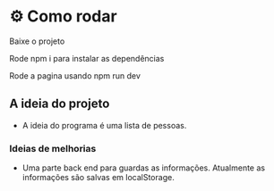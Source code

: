 # ⚙ Como rodar
Baixe o projeto

Rode npm i para instalar as dependências

Rode a pagina usando npm run dev

## A ideia do projeto
* A ideia do programa é uma lista de pessoas.
### Ideias de melhorias
* Uma parte back end para guardas as informações. Atualmente as informações são salvas em localStorage.
